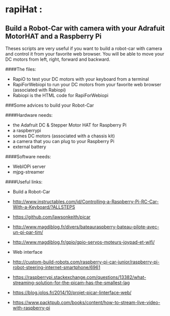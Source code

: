 # rapiHat : 
## Build a Robot-Car with camera with your Adrafuit MotorHAT and a Raspberry Pi

Theses scripts are very useful if you want to build a robot-car with camera and control it from your favorite web browser. You will be able to move your DC motors from left, right, forward and backward.  

####The files:
* RapiO to test your DC motors with your keyboard from a terminal
* RapiForWebiopi to run your DC motors from your favorite web browser (associated with Rabiopi)
* Rabiopi is the HTML code for RapiForWebiopi


###Some advices to build your Robot-Car

####Hardware needs: 
* the Adafruit DC & Stepper Motor HAT for Raspberry Pi
* a raspberrypi
* somes DC motors (associated with a chassis kit)
* a camera that you can plug to your Raspberry Pi
* external battery

####Software needs: 
* WebIOPi server 
* mjpg-streamer


####Useful links:

- Build a Robot-Car

* http://www.instructables.com/id/Controlling-a-Raspberry-Pi-RC-Car-With-a-Keyboard/?ALLSTEPS

* https://github.com/lawsonkeith/picar

* http://www.magdiblog.fr/divers/bateauraspberry-bateau-pilote-avec-un-pi-par-tim/

* http://www.magdiblog.fr/gpio/gpio-servos-moteurs-joypad-et-wifi/

- Web interface

* http://custom-build-robots.com/raspberry-pi-car-junior/raspberry-pi-robot-steering-internet-smartphone/6961

* https://raspberrypi.stackexchange.com/questions/13382/what-streaming-solution-for-the-picam-has-the-smallest-lag

* https://blog.jolos.fr/2014/10/projet-picar-linterface-web/

* https://www.packtpub.com/books/content/how-to-stream-live-video-with-raspberry-pi
